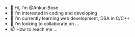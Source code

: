 - 👋 Hi, I’m @Ankur-Bose
- 👀 I’m interested in coding and developing
- 🌱 I’m currently learning web development, DSA in C/C++
- 💞️ I’m looking to collaborate on ...
- 📫 How to reach me ...

<!---
Ankur-Bose/Ankur-Bose is a ✨ special ✨ repository because its `README.md` (this file) appears on your GitHub profile.
You can click the Preview link to take a look at your changes.
--->
